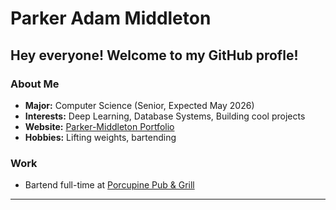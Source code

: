 # Parker Adam Middleton

Hey everyone! Welcome to my GitHub profle!
---

### About Me
- **Major:** Computer Science (Senior, Expected May 2026)  
- **Interests:** Deep Learning, Database Systems, Building cool projects  
- **Website:** [Parker-Middleton Portfolio](https://Parker-Middleton-Portfolio.com)  
- **Hobbies:** Lifting weights, bartending  

### Work
- Bartend full-time at [Porcupine Pub & Grill](https://porcupinepub.com/)

---
